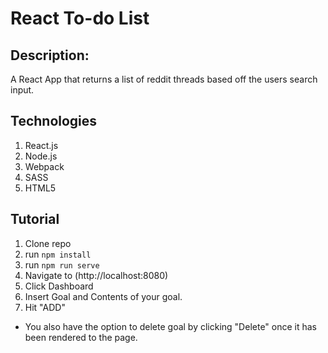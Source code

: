 # React To-do List
## Description:
A React App that returns a list of reddit threads based off the users search input.
## Technologies
1. React.js
2. Node.js
3. Webpack
4. SASS
5. HTML5

## Tutorial
1. Clone repo
1. run `` npm install ``
1. run `` npm run serve ``
1. Navigate to (http://localhost:8080)
1. Click Dashboard
1. Insert Goal and Contents of your goal.
1. Hit "ADD"
 - You also have the option to delete goal by clicking "Delete" once it has been rendered to the page. 

